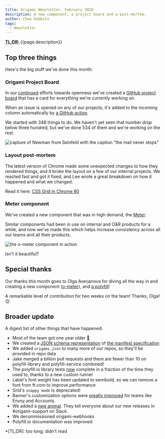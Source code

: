 ```yaml
---
title: Origami Newsletter, February 2020
description: A new component, a project board and a post-mortem.
author: Chee Rabbits
tags:
  - Newsletter
---
```


<abbr title="Too long; didn't read">
	<strong>
	TL;DR:
	</strong>
</abbr> {{page.description}}


## Top three things

Here's the big stuff we've done this month:

### Origami Project Board

In our [continued](/blog/2020/01/31/newsletter/) efforts
towards openness we've created a [GitHub project
board](https://github.com/orgs/Financial-Times/projects/83?fullscreen=true) that
has a card for everything we're currently working on.

When an issue is opened on any of our projects, it's added to the incoming
column automatically by [a GitHub
action](https://github.com/Financial-Times/origami-project-board-action/).

We started with 348 things to do. We haven't yet seen that number drop below
three hundred, but we've done 534 of them and we're working on the rest.

![capture of Newman from Seinfeld with the caption "the mail never stops" ](https://www.ft.com/__origami/service/image/v2/images/raw/https://origami.ft.com/assets/images/2020-02-28-newsletter/the-mail-never-stops.png?source=origami)

### Layout post-mortem

The latest version of Chrome made some unexpected changes to how they rendered
things, and it broke the layout on a few of our internal projects. We reacted
fast and got it fixed, and Lee wrote a great breakdown on how it happened and
what we changed.

Read it here: [CSS Grid in Chrome
80](/blog/2020/02/17/o-layout-chrome-80/)

### Meter component

We've created a new component that was in high demand, the
[Meter](https://registry.origami.ft.com/components/o-meter?brand=internal).

Similar components had been in use on internal and O&R products for a while, and
now we've made this which helps increase consistency across all our teams and
all their products.

![the o-meter component in action](https://www.ft.com/__origami/service/image/v2/images/raw/https://origami.ft.com/assets/images/2020-02-28-newsletter/o-meter.png?width=1200&quality=highest&source=origami)

Isn't it beautiful?

## Special thanks

Our thanks this month goes to Olga Averjanova for diving all the way in and
creating a new component
([o-meter](https://registry.origami.ft.com/components/o-meter?brand=internal)), and [a
polyfill](https://github.com/Financial-Times/polyfill-library/pull/461)!

A remarkable level of contribution for two weeks on the team! Thanks, Olga! 😊


## Broader update

A digest list of other things that have happened:

- Most of the team got one year older 🎂
- We created a [JSON schema representation](https://github.com/Financial-Times/origami-manifest-specification-schema) of [the manifest specification](/spec/v1/manifest/)
- We added `origami.json` to many more of our repos, so they'll be provided in repo data
- Jake merged a billion pull requests and there are fewer than 10 on polyfill-library and polyfill-service combined!
- The polyfill.io library tests [now](https://github.com/Financial-Times/polyfill-library/pull/455) complete in a fraction of the time they used to, thanks to a new custom runner
- Label's font weight has been updated to semibold, so we can remove a font from ft.com to improve performance
- Grid's `snappy mode` is deprecated!
- Banner's customization options were [greatly improved](https://github.com/Financial-Times/o-banner/pull/95) for teams like Envoy and Accounts.
- We added a [new animal](https://www.ft.com/__origami/service/image/v2/images/raw/https://origami.ft.com/assets/images/2020-02-28-newsletter/honker.png?source=origami). They tell everyone about our new releases in #origami-support on Slack.
- We decommissioned origami-webhooks
- Polyfill.io documentation was improved

*[TL;DR]: too long; didn't read
